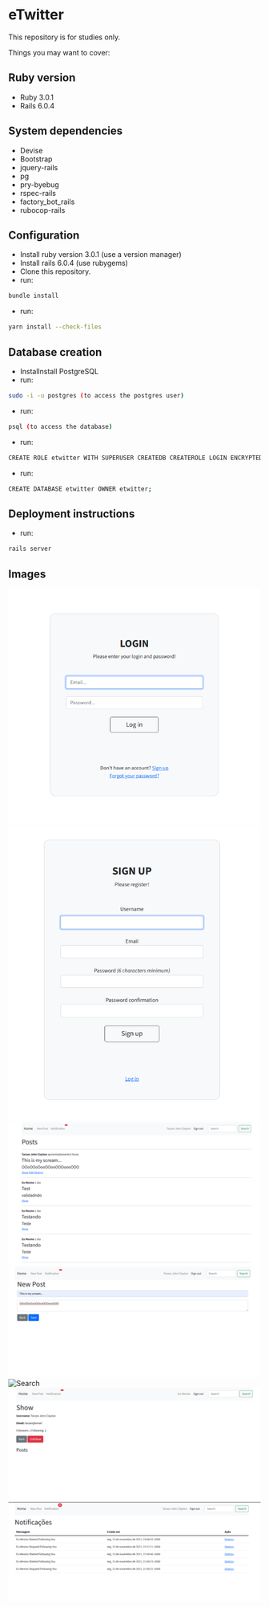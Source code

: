 # eTwitter

This repository is for studies only.

Things you may want to cover:

## Ruby version

 - Ruby 3.0.1
 - Rails 6.0.4

## System dependencies

 - Devise
 - Bootstrap
 - jquery-rails
 - pg
 - pry-byebug
 - rspec-rails
 - factory_bot_rails
 - rubocop-rails

## Configuration

 - Install ruby version 3.0.1 (use a version manager)
 - Install rails 6.0.4 (use rubygems)
 - Clone this repository.
 - run: 
 ```sh
 bundle install
 ```

 - run: 
 ```sh
 yarn install --check-files
 ```

## Database creation
 - Installnstall PostgreSQL
 - run: 
 ```sh
 sudo -i -u postgres (to access the postgres user)
 ```
 - run: 
 ```sh
 psql (to access the database)
 ```
 - run: 
 ```sh
 CREATE ROLE etwitter WITH SUPERUSER CREATEDB CREATEROLE LOGIN ENCRYPTED PASSWORD 'etwitter';
 ```
 - run: 
 ```sh
 CREATE DATABASE etwitter OWNER etwitter;
 ```

## Deployment instructions

 - run: 
 ```sh
 rails server
```

## Images
![Login](/app/assets/images/login.png)
![Sign up](/app/assets/images/sign_up.png)
![Home page](/app/assets/images/home_page.png)
![New post](/app/assets/images/new_post.png)
![Search](/app/assets/images/search_user.png)
![User follow](/app/assets/images/follow.png)
![Notification](/app/assets/images/notification.png)
